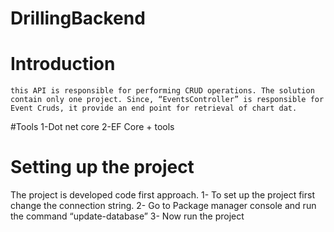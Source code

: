 # DrillingBackend

# Introduction 
    this API is responsible for performing CRUD operations. The solution contain only one project. Since, “EventsController” is responsible for Event Cruds, it provide an end point for retrieval of chart dat. 

#Tools
	1-Dot net core
	2-EF Core + tools

# Setting up the project 
The project is developed code first approach.
1-	To set up the project first change the connection string. 
2-	Go to Package manager console and run the command “update-database”
3-	Now run the project 
 


